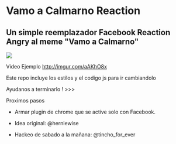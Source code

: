 # Vamo a Calmarno Reaction
## Un simple reemplazador Facebook Reaction  Angry al meme "Vamo a Calmarno"

<img src="https://pbs.twimg.com/media/CcKGTOiWoAAN7tA.jpg">

Video Ejemplo http://imgur.com/aAKhO8x 

Este repo incluye los estilos y el codigo js para ir cambiandolo

Ayudanos a terminarlo ! >>>

Proximos pasos 
- Armar plugin de chrome que se active solo con Facebook.



- Idea original: @herniewise
- Hackeo de sabado a la mañana: @tincho_for_ever

